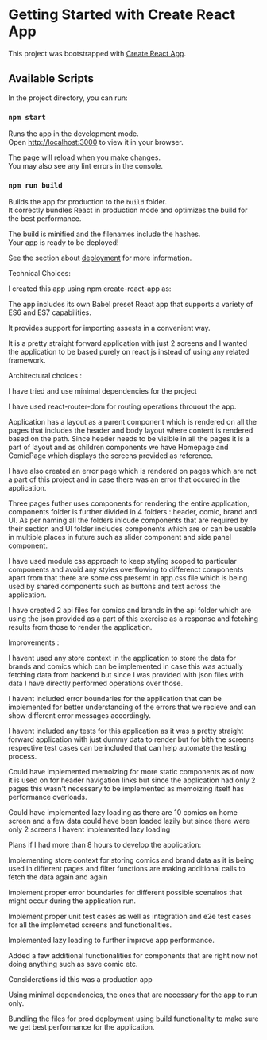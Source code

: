 # Getting Started with Create React App

This project was bootstrapped with [Create React App](https://github.com/facebook/create-react-app).

## Available Scripts

In the project directory, you can run:

### `npm start`

Runs the app in the development mode.\
Open [http://localhost:3000](http://localhost:3000) to view it in your browser.

The page will reload when you make changes.\
You may also see any lint errors in the console.

### `npm run build`

Builds the app for production to the `build` folder.\
It correctly bundles React in production mode and optimizes the build for the best performance.

The build is minified and the filenames include the hashes.\
Your app is ready to be deployed!

See the section about [deployment](https://facebook.github.io/create-react-app/docs/deployment) for more information.

Technical Choices:

I created this app using npm create-react-app as:

The app includes its own Babel preset React app that supports a variety of ES6 and ES7 capabilities.

It provides support for importing assests in a convenient way.

It is a pretty straight forward application with just 2 screens and I wanted the application to be based purely on react js instead of using any related framework.

Architectural choices :

I have tried and use minimal dependencies for the project

I have used react-router-dom for routing operations throuout the app.

Application has a layout as a parent component which is rendered on all the pages that includes the header and body layout where content is rendered based on the path. Since header needs to be visible in all the pages it is a part of layout and as children components we have Homepage and ComicPage which displays the screens provided as reference.

I have also created an error page which is rendered on pages which are not a part of this project and in case there was an error that occured in the application.

Three pages futher uses components for rendering the entire application, components folder is further divided in 4 folders : header, comic, brand and UI. As per naming all the folders inlcude components that are required by their section and UI folder includes components which are or can be usable in multiple places in future such as slider component and side panel component.

I have used module css approach to keep styling scoped to particular components and avoid any styles overflowing to differenct components apart from that there are some css presemt in app.css file which is being used by shared components such as buttons and text across the application.

I have created 2 api files for comics and brands in the api folder which are using the json provided as a part of this exercise as a response and fetching results from those to render the application.

Improvements :

I havent used any store context in the application to store the data for brands and comics which can be implemented in case this was actually fetching data from backend but since I was provided with json files with data I have directly performed operations over those.

I havent included error boundaries for the application that can be implemented for better understanding of the errors that we recieve and can show different error messages accordingly.

I havent included any tests for this application as it was a pretty straight forward application with just dummy data to render but for bith the screens respective test cases can be included that can help automate the testing process.

Could have implemented memoizing for more static components as of now it is used on for header navigation links but since the application had only 2 pages this wasn't necessary to be implemented as memoizing itself has performance overloads.

Could have implemented lazy loading as there are 10 comics on home screen and a few data could have been loaded lazily but since there were only 2 screens I havent implemented lazy loading

Plans if I had more than 8 hours to develop the application:

Implementing store context for storing comics and brand data as it is being used in different pages and filter functions are making additional calls to fetch the data again and again

Implement proper error boundaries for different possible scenairos that might occur during the application run.

Implement proper unit test cases as well as integration and e2e test cases for all the implemeted screens and functionalities.

Implemented lazy loading to further improve app performance.

Added a few additional functionalities for components that are right now not doing anything such as save comic etc.

Considerations id this was a production app

Using minimal dependencies, the ones that are necessary for the app to run only.

Bundling the files for prod deployment using build functionality to make sure we get best performance for the application.
